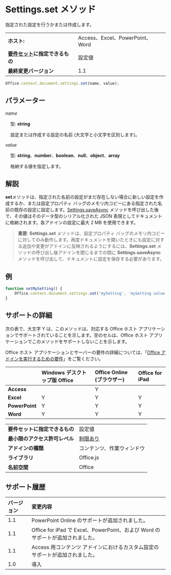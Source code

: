 

# <a name="settings.set-method"></a>Settings.set メソッド
指定された設定を行うかまたは作成します。

|||
|:-----|:-----|
|**ホスト:**|Access、Excel、PowerPoint、Word|
|**[要件セット](../../docs/overview/specify-office-hosts-and-api-requirements.md)に指定できるもの**|設定値|
|**最終変更バージョン**|1.1|

```js
Office.context.document.settings.set(name, value);
```


## <a name="parameters"></a>パラメーター



_name_<br/>
&nbsp;&nbsp;&nbsp;&nbsp;型:  **string**

&nbsp;&nbsp;&nbsp;&nbsp;設定または作成する設定の名前 (大文字と小文字を区別します)。

    
_value_<br/>
&nbsp;&nbsp;&nbsp;&nbsp;型: **string**、**number**、**boolean**、**null**、**object**、**array**

&nbsp;&nbsp;&nbsp;&nbsp;格納する値を指定します。
    

## <a name="remarks"></a>解説

**set**メソッドは、指定された名前の設定がまだ存在しない場合に新しい設定を作成するか、または設定プロパティ バッグのメモリ内コピーにある指定された名前の既存の設定に設定します。[Settings.saveAsync](../../reference/shared/settings.saveasync.md) メソッドを呼び出した後で、その値はそのデータ型のシリアル化された JSON 表現としてドキュメントに格納されます。各アドインの設定に最大 2 MB を使用できます。


 >**重要**:  **Settings.set** メソッドは、設定プロパティ バッグのメモリ内コピーに対してのみ動作します。再度ドキュメントを開いたときにも設定に対する追加や変更がアドインに反映されるようにするには、**Settings.set** メソッドの呼び出し後アドインを閉じるまでの間に **Settings.saveAsync** メソッドを呼び出して、ドキュメントに設定を保存する必要があります。


## <a name="example"></a>例




```js
function setMySetting() {
    Office.context.document.settings.set('mySetting', 'mySetting value');
}

```




## <a name="support-details"></a>サポートの詳細


次の表で、大文字 Y は、このメソッドは、対応する Office ホスト アプリケーションでサポートされていることを示します。空のセルは、Office ホスト アプリケーションでこのメソッドをサポートしないことを示します。

Office ホスト アプリケーションとサーバーの要件の詳細については、「[Office アドインを実行するための要件](../../docs/overview/requirements-for-running-office-add-ins.md)」をご覧ください。



||**Windows デスクトップ版 Office**|**Office Online (ブラウザー)**|**Office for iPad**|
|:-----|:-----|:-----|:-----|
|**Access**||Y||
|**Excel**|Y|Y|Y|
|**PowerPoint**|Y|Y|Y|
|**Word**|Y|Y|Y|

|||
|:-----|:-----|
|**要件セットに指定できるもの**|設定値|
|**最小限のアクセス許可レベル**|[制限あり](../../docs/develop/requesting-permissions-for-api-use-in-content-and-task-pane-add-ins.md)|
|**アドインの種類**|コンテンツ、作業ウィンドウ|
|**ライブラリ**|Office.js|
|**名前空間**|Office|

## <a name="support-history"></a>サポート履歴




|**バージョン**|**変更内容**|
|:-----|:-----|
|1.1|PowerPoint Online のサポートが追加されました。|
|1.1|Office for iPad で Excel、PowerPoint、および Word のサポートが追加されました。|
|1.1|Access 用コンテンツ アドインにおけるカスタム設定のサポートが追加されました。|
|1.0|導入|
